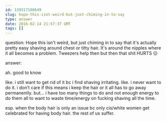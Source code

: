 ```yaml
---
id: 139317186649
slug: hope-this-isnt-weird-but-just-chiming-in-to-say
type: answer
date: 2016-02-14 21:57:37 GMT
tags: []
---
```

question: Hope this isn't weird, but just chiming in to say that it's actually pretty easy shaving around chest or titty hair. It's around the nipples where it all becomes a problem. Tweezers help then but then that shit HURTS 😖

answer: <p>ah. good to know</p><p>like. i still want to get rid of it bc i find shaving irritating. like. i never want to do it. i don’t care if this means i keep the hair or it all has to go away permanently. but... i have too many things to do and not enough energy to do them all to want to waste time/energy on fucking shaving all the time.</p><p>esp. when the body hair is only an issue bc only cis/white women get celebrated for having body hair. the rest of us suffer.</p>